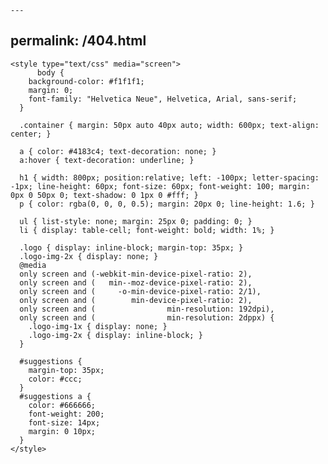     ---
permalink: /404.html
---
    <style type="text/css" media="screen">
          body {
        background-color: #f1f1f1;
        margin: 0;
        font-family: "Helvetica Neue", Helvetica, Arial, sans-serif;
      }

      .container { margin: 50px auto 40px auto; width: 600px; text-align: center; }

      a { color: #4183c4; text-decoration: none; }
      a:hover { text-decoration: underline; }

      h1 { width: 800px; position:relative; left: -100px; letter-spacing: -1px; line-height: 60px; font-size: 60px; font-weight: 100; margin: 0px 0 50px 0; text-shadow: 0 1px 0 #fff; }
      p { color: rgba(0, 0, 0, 0.5); margin: 20px 0; line-height: 1.6; }

      ul { list-style: none; margin: 25px 0; padding: 0; }
      li { display: table-cell; font-weight: bold; width: 1%; }

      .logo { display: inline-block; margin-top: 35px; }
      .logo-img-2x { display: none; }
      @media
      only screen and (-webkit-min-device-pixel-ratio: 2),
      only screen and (   min--moz-device-pixel-ratio: 2),
      only screen and (     -o-min-device-pixel-ratio: 2/1),
      only screen and (        min-device-pixel-ratio: 2),
      only screen and (                min-resolution: 192dpi),
      only screen and (                min-resolution: 2dppx) {
        .logo-img-1x { display: none; }
        .logo-img-2x { display: inline-block; }
      }

      #suggestions {
        margin-top: 35px;
        color: #ccc;
      }
      #suggestions a {
        color: #666666;
        font-weight: 200;
        font-size: 14px;
        margin: 0 10px;
      }
    </style>
